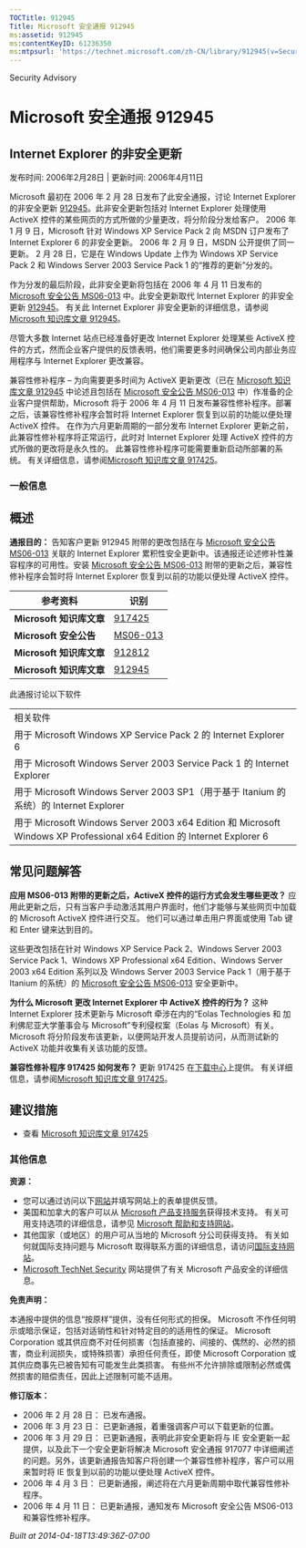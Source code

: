 ```yaml
---
TOCTitle: 912945
Title: Microsoft 安全通报 912945
ms:assetid: 912945
ms:contentKeyID: 61236350
ms:mtpsurl: 'https://technet.microsoft.com/zh-CN/library/912945(v=Security.10)'
---
```


Security Advisory

Microsoft 安全通报 912945
=========================

Internet Explorer 的非安全更新
------------------------------

发布时间: 2006年2月28日 | 更新时间: 2006年4月11日

Microsoft 最初在 2006 年 2 月 28 日发布了此安全通报，讨论 Internet Explorer 的非安全更新 [912945](http://support.microsoft.com/kb/912945)。此非安全更新包括对 Internet Explorer 处理使用 ActiveX 控件的某些网页的方式所做的少量更改，将分阶段分发给客户。 2006 年 1 月 9 日，Microsoft 针对 Windows XP Service Pack 2 向 MSDN 订户发布了 Internet Explorer 6 的非安全更新。 2006 年 2 月 9 日，MSDN 公开提供了同一更新。 2 月 28 日，它是在 Windows Update 上作为 Windows XP Service Pack 2 和 Windows Server 2003 Service Pack 1 的“推荐的更新”分发的。

作为分发的最后阶段，此非安全更新将包括在 2006 年 4 月 11 日发布的 [Microsoft 安全公告 MS06-013](http://go.microsoft.com/fwlink/?linkid=62568) 中。此安全更新取代 Internet Explorer 的非安全更新 [912945](http://support.microsoft.com/kb/912945)。 有关此 Internet Explorer 非安全更新的详细信息，请参阅 [Microsoft 知识库文章 912945](http://support.microsoft.com/kb/912945)。

尽管大多数 Internet 站点已经准备好更改 Internet Explorer 处理某些 ActiveX 控件的方式，然而企业客户提供的反馈表明，他们需要更多时间确保公司内部业务应用程序与 Internet Explorer 更改兼容。

兼容性修补程序 – 为向需要更多时间为 ActiveX 更新更改（已在 [Microsoft 知识库文章 912945](http://support.microsoft.com/kb/912945) 中论述且包括在 [Microsoft 安全公告 MS06-013](http://go.microsoft.com/fwlink/?linkid=62568) 中）作准备的企业客户提供帮助，Microsoft 将于 2006 年 4 月 11 日发布兼容性修补程序。部署之后，该兼容性修补程序会暂时将 Internet Explorer 恢复到以前的功能以便处理 ActiveX 控件。 在作为六月更新周期的一部分发布 Internet Explorer 更新之前，此兼容性修补程序将正常运行，此时对 Internet Explorer 处理 ActiveX 控件的方式所做的更改将是永久性的。 此兼容性修补程序可能需要重新启动所部署的系统。 有关详细信息，请参阅[Microsoft 知识库文章 917425](http://support.microsoft.com/kb/917425)。

### 一般信息

概述
----

<span></span>
**通报目的：** 告知客户更新 912945 附带的更改包括在与 [Microsoft 安全公告 MS06-013](http://go.microsoft.com/fwlink/?linkid=62568) 关联的 Internet Explorer 累积性安全更新中。该通报还论述修补性兼容程序的可用性。安装 [Microsoft 安全公告 MS06-013](http://go.microsoft.com/fwlink/?linkid=62568) 附带的更新之后，兼容性修补程序会暂时将 Internet Explorer 恢复到以前的功能以便处理 ActiveX 控件。

| 参考资料                 | 识别                                                     |
|--------------------------|----------------------------------------------------------|
| **Microsoft 知识库文章** | [917425](http://support.microsoft.com/kb/917425)         |
| **Microsoft 安全公告**   | [MS06-013](http://go.microsoft.com/fwlink/?linkid=62568) |
| **Microsoft 知识库文章** | [912812](http://support.microsoft.com/kb/912812)         |
| **Microsoft 知识库文章** | [912945](http://support.microsoft.com/kb/912945)         |

此通报讨论以下软件

|                                                                                                                        |
|------------------------------------------------------------------------------------------------------------------------|
| 相关软件                                                                                                               |
| 用于 Microsoft Windows XP Service Pack 2 的 Internet Explorer 6                                                        |
| 用于 Microsoft Windows Server 2003 Service Pack 1 的 Internet Explorer                                                 |
| 用于 Microsoft Windows Server 2003 SP1（用于基于 Itanium 的系统）的 Internet Explorer                                  |
| 用于 Microsoft Windows Server 2003 x64 Edition 和 Microsoft Windows XP Professional x64 Edition 的 Internet Explorer 6 |

常见问题解答
------------

<span></span>
**应用 MS06-013 附带的更新之后，ActiveX 控件的运行方式会发生哪些更改？**
应用此更新之后，只有当客户手动激活其用户界面时，他们才能够与某些网页中加载的 Microsoft ActiveX 控件进行交互。 他们可以通过单击用户界面或使用 Tab 键和 Enter 键来达到目的。

这些更改包括在针对 Windows XP Service Pack 2、Windows Server 2003 Service Pack 1、Windows XP Professional x64 Edition、Windows Server 2003 x64 Edition 系列以及 Windows Server 2003 Service Pack 1（用于基于 Itanium 的系统）的 [Microsoft 安全公告 MS06-013](http://go.microsoft.com/fwlink/?linkid=62568) 安全更新中。

**为什么 Microsoft 更改 Internet Explorer 中 ActiveX 控件的行为？**
这种 Internet Explorer 技术更新与 Microsoft 牵涉在内的“Eolas Technologies 和 加利佛尼亚大学董事会与 Microsoft”专利侵权案（Eolas 与 Microsoft）有关。 Microsoft 将分阶段发布该更新，以便网站开发人员提前访问，从而测试新的 ActiveX 功能并收集有关该功能的反馈。

**兼容性修补程序 917425 如何发布？**
更新 917425 在[下载中心](http://www.microsoft.com/downloads/)上提供。 有关详细信息，请参阅[Microsoft 知识库文章 917425](http://support.microsoft.com/kb/917425)。

建议措施
--------

<span></span>
-   查看 [Microsoft 知识库文章 917425](http://support.microsoft.com/kb/917425)

### 其他信息

**资源：**

-   您可以通过访问以下[网站](https://support.microsoft.com/common/survey.aspx?scid=sw;en;1257&amp;showpage=1&amp;ws=technet&amp;sd=tech)并填写网站上的表单提供反馈。
-   美国和加拿大的客户可以从 [Microsoft 产品支持服务](http://go.microsoft.com/fwlink/?linkid=21131)获得技术支持。 有关可用支持选项的详细信息，请参见 [Microsoft 帮助和支持网站](http://support.microsoft.com/default.aspx?ln=zh-cn)。
-   其他国家（或地区）的用户可从当地的 Microsoft 分公司获得支持。 有关如何就国际支持问题与 Microsoft 取得联系方面的详细信息，请访问[国际支持网站](http://go.microsoft.com/fwlink/?linkid=21155)。
-   [Microsoft TechNet Security](http://go.microsoft.com/fwlink/?linkid=21132) 网站提供了有关 Microsoft 产品安全的详细信息。

**免责声明：**

本通报中提供的信息“按原样”提供，没有任何形式的担保。 Microsoft 不作任何明示或暗示保证，包括对适销性和针对特定目的的适用性的保证。 Microsoft Corporation 或其供应商不对任何损害（包括直接的、间接的、偶然的、必然的损害，商业利润损失，或特殊损害）承担任何责任，即使 Microsoft Corporation 或其供应商事先已被告知有可能发生此类损害。 有些州不允许排除或限制必然或偶然损害的赔偿责任，因此上述限制可能不适用。

**修订版本：**

-   2006 年 2 月 28 日： 已发布通报。
-   2006 年 3 月 23 日： 已更新通报，着重强调客户可以下载更新的位置。
-   2006 年 3 月 29 日： 已更新通报，表明此非安全更新将与 IE 安全更新一起提供，以及此下一个安全更新将解决 Microsoft 安全通报 917077 中详细阐述的问题。另外，该更新通报告知客户将创建一个兼容性修补程序，客户可以用来暂时将 IE 恢复到以前的功能以便处理 ActiveX 控件。
-   2006 年 4 月 3 日： 已更新通报，阐述将在六月更新周期中取代兼容性修补程序。
-   2006 年 4 月 11 日： 已更新通报，通知发布 Microsoft 安全公告 MS06-013 和兼容性修补程序。

*Built at 2014-04-18T13:49:36Z-07:00*
